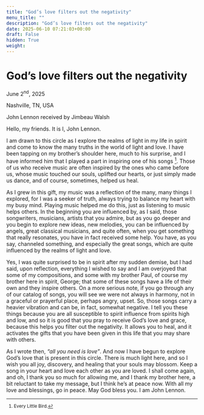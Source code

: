 ```yaml
---
title: "God’s love filters out the negativity"
menu_title: ""
description: "God’s love filters out the negativity"
date: 2025-06-10 07:21:03+00:00
draft: False
hidden: True
weight:
---
```

# God’s love filters out the negativity

June 2<sup>nd</sup>, 2025

Nashville, TN, USA

John Lennon received by Jimbeau Walsh

Hello, my friends. It is I, John Lennon.

I am drawn to this circle as I explore the realms of light in my life in spirit and come to know the many truths in the world of light and love. I have been tapping on my brother’s shoulder here, much to his surprise, and I have informed him that I played a part in inspiring one of his songs [^1]. Those of us who receive music are often inspired by the ones who came before us, whose music touched our souls, uplifted our hearts, or just simply made us dance, and of course, sometimes, helped us heal.

As I grew in this gift, my music was a reflection of the many, many things I explored, for I was a seeker of truth, always trying to balance my heart with my busy mind. Playing music helped me do this, just as listening to music helps others. In the beginning you are influenced by, as I said, those songwriters, musicians, artists that you admire, but as you go deeper and you begin to explore new ideas, new melodies, you can be influenced by angels, great classical musicians, and quite often, when you get something that really resonates, you have in fact received some help. You have, as you say, channeled something, and especially the great songs, which are quite influenced by the realms of light and love.

Yes, I was quite surprised to be in spirit after my sudden demise, but I had said, upon reflection, everything I wished to say and I am overjoyed that some of my compositions, and some with my brother Paul, of course my brother here in spirit, George; that some of these songs have a life of their own and they inspire others. On a more serious note, if you go through any of our catalog of songs, you will see we were not always in harmony, not in a graceful or prayerful place, perhaps angry, upset. So, those songs carry a heavier vibration and can be, in fact, somewhat negative. I tell you these things because you are all susceptible to spirit influence from spirits high and low, and so it is good that you pray to receive God’s love and grace, because this helps you filter out the negativity. It allows you to heal, and it activates the gifts that you have been given in this life that you may share with others.

As I wrote then, *“all you need is love”*.  And now I have begun to explore God’s love that is present in this circle. There is much light here, and so I wish you all joy, discovery, and healing that your souls may blossom. Keep a song in your heart and love each other as you are loved. I shall come again, and oh, I thank you so much for allowing me, and I thank my brother here, a bit reluctant to take my message, but I think he’s at peace now. With all my love and blessings, go in peace. May God bless you. I am John Lennon.
<small>

[^1]: Every Little Bird.
